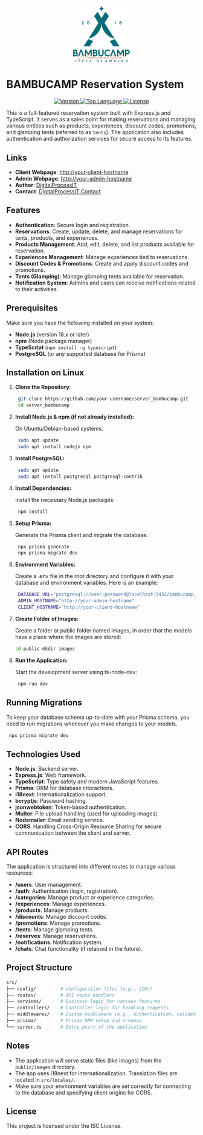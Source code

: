 <p align="center">
  <a href="https://bambucamp.com" target="_blank">
    <img src="https://github.com/DiegoPevi05/bambucamp-backend/blob/main/public/logo.png" width="150">
  </a>
</p>

# BAMBUCAMP Reservation System

<p align="center">
  <!-- Example badges -->
  <a href="https://github.com/DiegoPevi05/bambucamp-backend/releases">
    <img src="https://img.shields.io/github/v/release/DiegoPevi05/bambucamp-backend" alt="Version">
  </a>
  <a href="https://github.com/DiegoPevi05/bambucamp-backend">
    <img src="https://img.shields.io/github/languages/top/DiegoPevi05/bambucamp-backend" alt="Top Language">
  </a>
  <a href="https://opensource.org/licenses/MIT">
    <img src="https://img.shields.io/badge/License-MIT-blue" alt="License">
  </a>
</p>


This is a full-featured reservation system built with Express.js and TypeScript. It serves as a sales point for making reservations and managing various entities such as products, experiences, discount codes, promotions, and glamping tents (referred to as `tents`). The application also includes authentication and authorization services for secure access to its features.

## Links

- **Client Webpage**: [http://your-client-hostname](http://your-client-hostname)
- **Admin Webpage**: [http://your-admin-hostname](http://your-admin-hostname)
- **Author**: [DigitalProcessIT](https://digitalprocessit.com/es/)
- **Contact**: [DigitalProcessIT Contact](https://digitalprocessit.com/es/contacto)

## Features

- **Authentication**: Secure login and registration.
- **Reservations**: Create, update, delete, and manage reservations for tents, products, and experiences.
- **Products Management**: Add, edit, delete, and list products available for reservation.
- **Experiences Management**: Manage experiences tied to reservations.
- **Discount Codes & Promotions**: Create and apply discount codes and promotions.
- **Tents (Glamping)**: Manage glamping tents available for reservation.
- **Notification System**: Admins and users can receive notifications related to their activities.

## Prerequisites

Make sure you have the following installed on your system:

- **Node.js** (version 18.x or later)
- **npm** (Node package manager)
- **TypeScript** (`npm install -g typescript`)
- **PostgreSQL** (or any supported database for Prisma)

## Installation on Linux

1. **Clone the Repository**:

   ```bash
    git clone https://github.com/your-username/server_bambucamp.git
    cd server_bambucamp
   ```

2. **Install Node.js & npm (if not already installed):**

    On Ubuntu/Debian-based systems:
   ```bash
    sudo apt update
    sudo apt install nodejs npm
   ```

3. **Install PostgreSQL:**

   ```bash
    sudo apt update
    sudo apt install postgresql postgresql-contrib
   ```

4. **Install Dependencies:**

    Install the necessary Node.js packages:
   ```bash
    npm install
   ```

5. **Setup Prisma:**

    Generate the Prisma client and migrate the database:
   ```bash
    npx prisma generate
    npx prisma migrate dev
   ```

5. **Environment Variables:**

    Create a .env file in the root directory and configure it with your database and environment variables. Here is an example:

   ```bash
    DATABASE_URL="postgresql://user:password@localhost:5432/bambucamp_db"
    ADMIN_HOSTNAME="http://your-admin-hostname"
    CLIENT_HOSTNAME="http://your-client-hostname"
    ```

6. **Create Folder of Images:**

    Create a folder at public folder named images, in order that the models have a place where the images are stored:

   ```bash
   cd public mkdir images
    ```
7. **Run the Application:**

    Start the development server using ts-node-dev:

   ```bash
    npm run dev
    ```

## Running Migrations

To keep your database schema up-to-date with your Prisma schema, you need to run migrations whenever you make changes to your models.

   ```bash
    npx prisma migrate dev
   ```

## Technologies Used

- **Node.js**: Backend server.
- **Express.js**: Web framework.
- **TypeScript**: Type safety and modern JavaScript features.
- **Prisma**: ORM for database interactions.
- **i18next**: Internationalization support.
- **bcryptjs**: Password hashing.
- **jsonwebtoken**: Token-based authentication.
- **Multer**: File upload handling (used for uploading images).
- **Nodemailer**: Email sending service.
- **CORS**: Handling Cross-Origin Resource Sharing for secure communication between the client and server.
  
## API Routes

The application is structured into different routes to manage various resources:

- **/users**: User management.
- **/auth**: Authentication (login, registration).
- **/categories**: Manage product or experience categories.
- **/experiences**: Manage experiences.
- **/products**: Manage products.
- **/discounts**: Manage discount codes.
- **/promotions**: Manage promotions.
- **/tents**: Manage glamping tents.
- **/reserves**: Manage reservations.
- **/notifications**: Notification system.
- **/chats**: Chat functionality (if retained in the future).

## Project Structure

```bash
src/
├── config/         # Configuration files (e.g., i18n)
├── routes/         # API route handlers
├── services/       # Business logic for various features
├── controllers/    # Controller logic for handling requests
├── middlewares/    # Custom middleware (e.g., authentication, validation)
├── prisma/         # Prisma ORM setup and schemas
└── server.ts       # Entry point of the application
```

## Notes

- The application will serve static files (like images) from the `public/images` directory.
- The app uses i18next for internationalization. Translation files are located in `src/locales/`.
- Make sure your environment variables are set correctly for connecting to the database and specifying client origins for CORS.



## License

This project is licensed under the ISC License.

